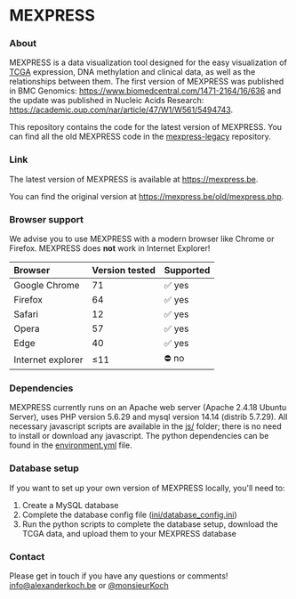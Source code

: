 MEXPRESS
========

### About

MEXPRESS is a data visualization tool designed for the easy visualization of [TCGA](https://tcga-data.nci.nih.gov/tcga/) expression, DNA methylation and clinical data, as well as the relationships between them. The first version of MEXPRESS was published in BMC Genomics: https://www.biomedcentral.com/1471-2164/16/636 and the update was published in Nucleic Acids Research: https://academic.oup.com/nar/article/47/W1/W561/5494743.

This repository contains the code for the latest version of MEXPRESS. You can find all the old MEXPRESS code in the [mexpress-legacy](https://github.com/akoch8/mexpress-legacy) repository.

### Link

The latest version of MEXPRESS is available at https://mexpress.be.

You can find the original version at https://mexpress.be/old/mexpress.php.

### Browser support

We advise you to use MEXPRESS with a modern browser like Chrome or Firefox. MEXPRESS does __not__ work in Internet Explorer!

| Browser | Version tested | Supported |
| :--- | :--- | :--- |
| Google Chrome | 71 | :white_check_mark: yes |
| Firefox | 64 | :white_check_mark: yes |
| Safari | 12 | :white_check_mark: yes |
| Opera | 57 | :white_check_mark: yes |
| Edge | 40 | :white_check_mark: yes |
| Internet explorer | &le;11 | :no_entry: no |

### Dependencies

MEXPRESS currently runs on an Apache web server (Apache 2.4.18 Ubuntu Server), uses PHP version 5.6.29 and mysql version 14.14 (distrib 5.7.29). All necessary javascript scripts are available in the [js/](https://github.com/akoch8/mexpress/tree/master/js) folder; there is no need to install or download any javascript. The python dependencies can be found in the [environment.yml](https://github.com/akoch8/mexpress/blob/master/environment.yml) file.

### Database setup

If you want to set up your own version of MEXPRESS locally, you'll need to:
1. Create a MySQL database
2. Complete the database config file ([ini/database_config.ini](https://github.com/akoch8/mexpress/blob/master/ini/database_config_EMPTY.ini)) 
3. Run the python scripts to complete the database setup, download the TCGA data, and upload them to your MEXPRESS database

### Contact

Please get in touch if you have any questions or comments! info@alexanderkoch.be or [@monsieurKoch](https://twitter.com/monsieurKoch)

